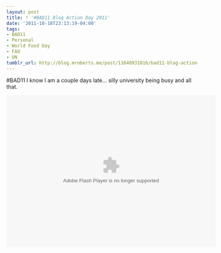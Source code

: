 ```yaml
---
layout: post
title: ! '#BAD11 Blog Action Day 2011'
date: '2011-10-18T23:13:19-04:00'
tags:
- BAD11
- Personal
- World Food Day
- FAO
- UN
tumblr_url: http://blog.mroberts.me/post/11640931016/bad11-blog-action-day-2011
---
```


\#BAD11 I know I am a couple days late… silly university being busy and all that.

<object id="prezi_9a157a56e5b971f2f53ad002dd26bb3708b0b8d7" name="prezi_9a157a56e5b971f2f53ad002dd26bb3708b0b8d7" classid="clsid:D27CDB6E-AE6D-11cf-96B8-444553540000" width="550" height="400">
<param name="movie" value="http://prezi.com/bin/preziloader.swf"><param name="allowfullscreen" value="true"><param name="allowscriptaccess" value="always"><param name="bgcolor" value="#ffffff"><param name="flashvars" value="prezi_id=9a157a56e5b971f2f53ad002dd26bb3708b0b8d7&amp;lock_to_path=1&amp;color=ffffff&amp;autoplay=no&amp;autohide_ctrls=0"><embed id="preziEmbed_9a157a56e5b971f2f53ad002dd26bb3708b0b8d7" name="preziEmbed_9a157a56e5b971f2f53ad002dd26bb3708b0b8d7" src="http://prezi.com/bin/preziloader.swf" type="application/x-shockwave-flash" allowfullscreen="true" allowscriptaccess="always" width="550" height="400" flashvars="prezi_id=9a157a56e5b971f2f53ad002dd26bb3708b0b8d7&amp;lock_to_path=1&amp;color=ffffff&amp;autoplay=no&amp;autohide_ctrls=0"></embed></object>